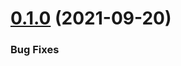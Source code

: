 # [0.1.0](https://github.com/PhilippeLafreniere18/test/compare/0.1.0...0.1.0) (2021-09-20)


### Bug Fixes
